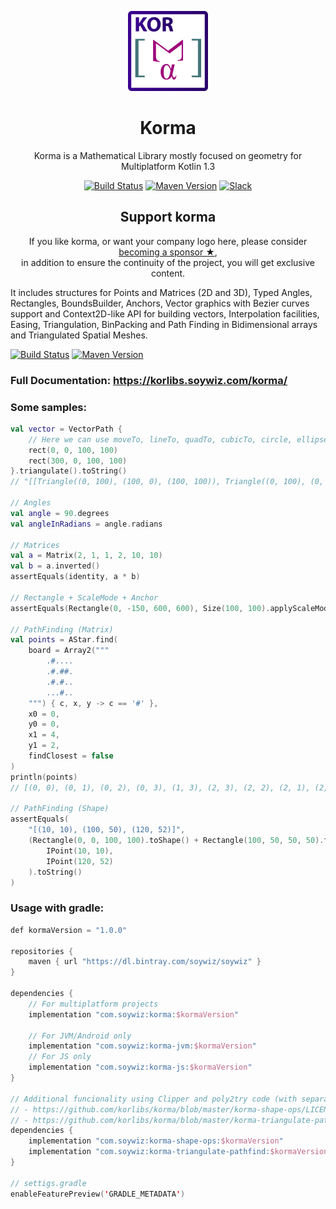<p align="center"><img alt="Korma" src="https://raw.githubusercontent.com/korlibs/korlibs-logos/master/128/korma.png" /></p>

<h1 align="center">Korma</h1>

<p align="center">Korma is a Mathematical Library mostly focused on geometry for Multiplatform Kotlin 1.3</p>

<!-- BADGES -->
<p align="center">
	<a href="https://travis-ci.org/korlibs/korma"><img alt="Build Status" src="https://travis-ci.org/korlibs/korma.svg?branch=master" /></a>
	<a href="http://search.maven.org/#search%7Cga%7C1%7Ca%3A%22korma%22"><img alt="Maven Version" src="https://img.shields.io/github/tag/korlibs/korma.svg?style=flat&label=maven" /></a>
	<a href="https://slack.soywiz.com/"><img alt="Slack" src="https://img.shields.io/badge/chat-on%20slack-green?style=flat&logo=slack" /></a>
</p>
<!-- /BADGES -->

<!-- SUPPORT -->
<h2 align="center">Support korma</h2>
<p align="center">
If you like korma, or want your company logo here, please consider <a href="https://github.com/sponsors/soywiz">becoming a sponsor ★</a>,<br />
in addition to ensure the continuity of the project, you will get exclusive content.
</p>
<!-- /SUPPORT -->

It includes structures for Points and Matrices (2D and 3D), Typed Angles, Rectangles, BoundsBuilder, Anchors, Vector graphics with Bezier curves support and Context2D-like API for building vectors, Interpolation facilities, Easing, Triangulation, BinPacking and Path Finding in Bidimensional arrays and Triangulated Spatial Meshes.

[![Build Status](https://travis-ci.org/korlibs/korma.svg?branch=master)](https://travis-ci.org/korlibs/korma)
[![Maven Version](https://img.shields.io/github/tag/korlibs/korma.svg?style=flat&label=maven)](http://search.maven.org/#search%7Cga%7C1%7Ca%3A%22korma%22)

### Full Documentation: https://korlibs.soywiz.com/korma/

### Some samples:

```kotlin
val vector = VectorPath {
    // Here we can use moveTo, lineTo, quadTo, cubicTo, circle, ellipse, arc...
    rect(0, 0, 100, 100)
    rect(300, 0, 100, 100)
}.triangulate().toString()
// "[[Triangle((0, 100), (100, 0), (100, 100)), Triangle((0, 100), (0, 0), (100, 0))], [Triangle((300, 100), (400, 0), (400, 100)), Triangle((300, 100), (300, 0), (400, 0))]]"

// Angles
val angle = 90.degrees
val angleInRadians = angle.radians

// Matrices
val a = Matrix(2, 1, 1, 2, 10, 10)
val b = a.inverted()
assertEquals(identity, a * b)

// Rectangle + ScaleMode + Anchor
assertEquals(Rectangle(0, -150, 600, 600), Size(100, 100).applyScaleMode(Rectangle(0, 0, 600, 300), ScaleMode.COVER, Anchor.MIDDLE_CENTER))

// PathFinding (Matrix)
val points = AStar.find(
    board = Array2("""
        .#....
        .#.##.
        .#.#..
        ...#..
    """) { c, x, y -> c == '#' },
    x0 = 0,
    y0 = 0,
    x1 = 4,
    y1 = 2,
    findClosest = false
)
println(points)
// [(0, 0), (0, 1), (0, 2), (0, 3), (1, 3), (2, 3), (2, 2), (2, 1), (2, 0), (3, 0), (4, 0), (5, 0), (5, 1), (5, 2), (4, 2)]

// PathFinding (Shape)
assertEquals(
    "[(10, 10), (100, 50), (120, 52)]",
    (Rectangle(0, 0, 100, 100).toShape() + Rectangle(100, 50, 50, 50).toShape()).pathFind(
        IPoint(10, 10),
        IPoint(120, 52)
    ).toString()
)
```

### Usage with gradle:

```kotlin
def kormaVersion = "1.0.0"

repositories {
    maven { url "https://dl.bintray.com/soywiz/soywiz" }
}

dependencies {
    // For multiplatform projects
    implementation "com.soywiz:korma:$kormaVersion"
    
    // For JVM/Android only
    implementation "com.soywiz:korma-jvm:$kormaVersion"
    // For JS only
    implementation "com.soywiz:korma-js:$kormaVersion"
}

// Additional funcionality using Clipper and poly2try code (with separate licenses):
// - https://github.com/korlibs/korma/blob/master/korma-shape-ops/LICENSE
// - https://github.com/korlibs/korma/blob/master/korma-triangulate-pathfind/LICENSE
dependencies {
    implementation "com.soywiz:korma-shape-ops:$kormaVersion"
    implementation "com.soywiz:korma-triangulate-pathfind:$kormaVersion"
}

// settigs.gradle
enableFeaturePreview('GRADLE_METADATA')
```

